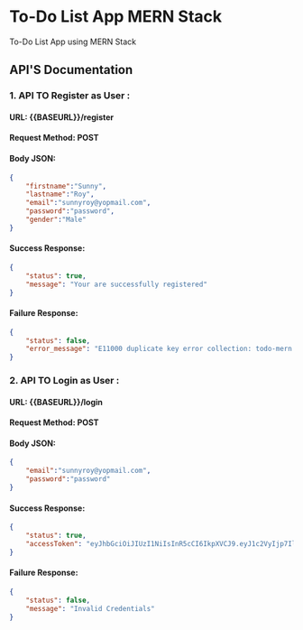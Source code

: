 #  To-Do List App MERN Stack
To-Do List App using MERN Stack

## API'S Documentation 

### 1. API TO Register as User : 

#### URL: {{BASEURL}}/register
#### Request Method: POST
#### Body JSON:

```json
{
    "firstname":"Sunny",
    "lastname":"Roy",
    "email":"sunnyroy@yopmail.com",
    "password":"password",
    "gender":"Male"
}
```

#### Success Response:
```json
{
    "status": true,
    "message": "Your are successfully registered"
}
```
#### Failure Response:
```json
{
    "status": false,
    "error_message": "E11000 duplicate key error collection: todo-mern.users index: email_1 dup key: { email: \"sunnyroy@yopmail.com\" }"
}
```

### 2. API TO Login as User : 

#### URL: {{BASEURL}}/login
#### Request Method: POST
#### Body JSON:

```json
{
    "email":"sunnyroy@yopmail.com",
    "password":"password"
}
```

#### Success Response:
```json
{
    "status": true,
    "accessToken": "eyJhbGciOiJIUzI1NiIsInR5cCI6IkpXVCJ9.eyJ1c2VyIjp7Il9pZCI6IjY2NzdmNDkzYTAzMGFiMGQ0ZWY4YjU5ZSIsImVtYWlsIjoic3Vubnlyb3lAeW9wbWFpbC5jb20iLCJmaXJzdG5hbWUiOiJTdW5ueSIsImxhc3RuYW1lIjoiUm95IiwiZnVsbG5hbWUiOiJTdW5ueSBSb3kifSwiaWF0IjoxNzE5Mjk1MTkyLCJleHAiOjE3MTkyOTY5OTJ9.NGyhBcu3pEQyIfEq6Fh9XEoVU_ucoUiZtqTXyXnVOFw"
}
```
#### Failure Response:
```json
{
    "status": false,
    "message": "Invalid Credentials"
}
```
